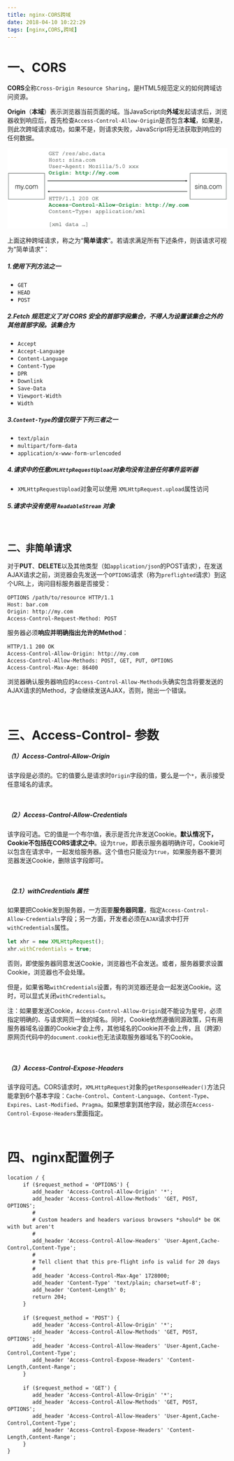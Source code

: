 ```yaml
---
title: nginx-CORS跨域
date: 2018-04-10 10:22:29
tags: [nginx,CORS,跨域]
---
```


# 一、CORS

**CORS**全称`Cross-Origin Resource Sharing`，是HTML5规范定义的如何跨域访问资源。 

**Origin**（**本域**）表示浏览器当前页面的域。当JavaScript向**外域**发起请求后，浏览器收到响应后，首先检查`Access-Control-Allow-Origin`是否包含**本域**，如果是，则此次跨域请求成功，如果不是，则请求失败，JavaScript将无法获取到响应的任何数据。 

![](nginx-CORS跨域\l.png)

上面这种跨域请求，称之为“**简单请求**”。若请求满足所有下述条件，则该请求可视为“简单请求”： 

##### 1.使用下列方法之一

- `GET`
- `HEAD`
- `POST`

##### 2.Fetch 规范定义了对 CORS 安全的首部字段集合，不得人为设置该集合之外的其他首部字段。该集合为

- `Accept`
- `Accept-Language`
- `Content-Language`
- `Content-Type`
- `DPR`
- `Downlink`
- `Save-Data`
- `Viewport-Width`
- `Width`

##### 3.`Content-Type`的值仅限于下列三者之一

- `text/plain`
- `multipart/form-data`
- `application/x-www-form-urlencoded`

##### 4.请求中的任意`XMLHttpRequestUpload`对象均没有注册任何事件监听器

- `XMLHttpRequestUpload`对象可以使用 `XMLHttpRequest.upload`属性访问

##### 5.请求中没有使用 `ReadableStream` 对象

<br/>

<!--more-->

## 二、非简单请求

对于**PUT**、**DELETE**以及其他类型（如`application/json`的POST请求），在发送AJAX请求之前，浏览器会先发送一个`OPTIONS`请求（称为`preflighted`请求）到这个URL上，询问目标服务器是否接受： 

```nginx
OPTIONS /path/to/resource HTTP/1.1
Host: bar.com
Origin: http://my.com
Access-Control-Request-Method: POST
```

服务器必须**响应并明确指出允许的Method**： 

```nginx
HTTP/1.1 200 OK
Access-Control-Allow-Origin: http://my.com
Access-Control-Allow-Methods: POST, GET, PUT, OPTIONS
Access-Control-Max-Age: 86400
```

浏览器确认服务器响应的`Access-Control-Allow-Methods`头确实包含将要发送的AJAX请求的Method，才会继续发送AJAX，否则，抛出一个错误。 

<br/>

# 三、Access-Control- 参数

##### （1）Access-Control-Allow-Origin

该字段是必须的。它的值要么是请求时`Origin`字段的值，要么是一个`*`，表示接受任意域名的请求。

<br/>

##### （2）Access-Control-Allow-Credentials

该字段可选。它的值是一个布尔值，表示是否允许发送Cookie。**默认情况下，Cookie不包括在CORS请求之中**。设为`true`，即表示服务器明确许可，Cookie可以包含在请求中，一起发给服务器。这个值也只能设为`true`，如果服务器不要浏览器发送Cookie，删除该字段即可。

<br/>

##### （2.1）withCredentials 属性

如果要把Cookie发到服务器，一方面要**服务器同意**，指定`Access-Control-Allow-Credentials`字段；另一方面，开发者必须在`AJAX`请求中打开`withCredentials`属性。 

```javascript
let xhr = new XMLHttpRequest();
xhr.withCredentials = true;
```

否则，即使服务器同意发送Cookie，浏览器也不会发送。或者，服务器要求设置Cookie，浏览器也不会处理。 

但是，如果省略`withCredentials`设置，有的浏览器还是会一起发送Cookie。这时，可以显式关闭`withCredentials`。 

注：如果要发送Cookie，`Access-Control-Allow-Origin`就不能设为星号，必须指定明确的、与请求网页一致的域名。同时，Cookie依然遵循同源政策，只有用服务器域名设置的Cookie才会上传，其他域名的Cookie并不会上传，且（跨源）原网页代码中的`document.cookie`也无法读取服务器域名下的Cookie。 

<br/>

##### （3）Access-Control-Expose-Headers

该字段可选。CORS请求时，`XMLHttpRequest`对象的`getResponseHeader()`方法只能拿到6个基本字段：`Cache-Control`、`Content-Language`、`Content-Type`、`Expires`、`Last-Modified`、`Pragma`。如果想拿到其他字段，就必须在`Access-Control-Expose-Headers`里面指定。

<br/>

# 四、nginx配置例子

```nginx 
location / {
     if ($request_method = 'OPTIONS') {
        add_header 'Access-Control-Allow-Origin' '*';
        add_header 'Access-Control-Allow-Methods' 'GET, POST, OPTIONS';
        #
        # Custom headers and headers various browsers *should* be OK with but aren't
        #
        add_header 'Access-Control-Allow-Headers' 'User-Agent,Cache-Control,Content-Type';
        #
        # Tell client that this pre-flight info is valid for 20 days
        #
        add_header 'Access-Control-Max-Age' 1728000;
        add_header 'Content-Type' 'text/plain; charset=utf-8';
        add_header 'Content-Length' 0;
        return 204;
     }
    
     if ($request_method = 'POST') {
        add_header 'Access-Control-Allow-Origin' '*';
        add_header 'Access-Control-Allow-Methods' 'GET, POST, OPTIONS';
        add_header 'Access-Control-Allow-Headers' 'User-Agent,Cache-Control,Content-Type';
        add_header 'Access-Control-Expose-Headers' 'Content-Length,Content-Range';
     }
    
     if ($request_method = 'GET') {
        add_header 'Access-Control-Allow-Origin' '*';
        add_header 'Access-Control-Allow-Methods' 'GET, POST, OPTIONS';
        add_header 'Access-Control-Allow-Headers' 'User-Agent,Cache-Control,Content-Type';
        add_header 'Access-Control-Expose-Headers' 'Content-Length,Content-Range';
     }
}
```





